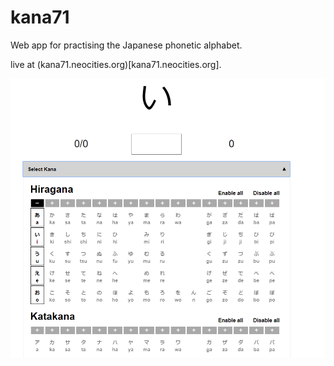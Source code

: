 # kana71
Web app for practising the Japanese phonetic alphabet.

live at (kana71.neocities.org)[kana71.neocities.org].

![alt-text](https://github.com/flecktarn/kana71/blob/master/images/interface.png)
